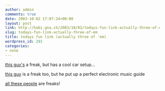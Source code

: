 ```yaml
---
author: admin
comments: true
date: 2003-10-02 17:07:24+00:00
layout: post
link: http://habi.gna.ch/2003/10/02/todays-fun-link-actually-three-of-em/
slug: todays-fun-link-actually-three-of-em
title: todays fun link (actually three of 'em)
wordpress_id: 291
categories:
- none
---
```


[this guy's](http://mywebpages.comcast.net/cowicide/carcomputerwebsite/) a freak, but has a cool car setup...

[this guy](http://www.ishkur.com/features/music/index.htm) is a freak too, but he put up a perfect electronic music guide

[all these people](http://www.ishkur.com/features/captions/index.php) are freaks!
